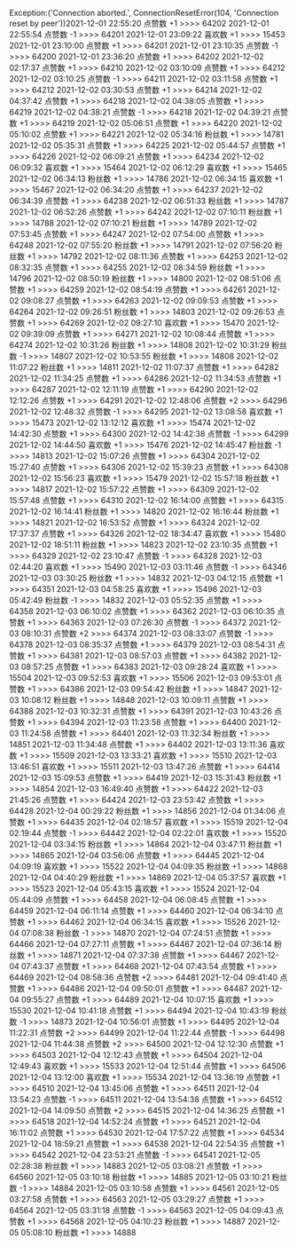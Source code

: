 Exception:('Connection aborted.', ConnectionResetError(104, 'Connection reset by peer'))2021-12-01  22:55:20   点赞数 +1 >>>> 64202
2021-12-01  22:55:54   点赞数 -1 >>>> 64201
2021-12-01  23:09:22   喜欢数 +1 >>>> 15453
2021-12-01  23:10:00   点赞数 +1 >>>> 64201
2021-12-01  23:10:35   点赞数 -1 >>>> 64200
2021-12-01  23:36:20   点赞数 +1 >>>> 64202
2021-12-02  02:17:37   点赞数 +1 >>>> 64210
2021-12-02  03:10:09   点赞数 +1 >>>> 64212
2021-12-02  03:10:25   点赞数 -1 >>>> 64211
2021-12-02  03:11:58   点赞数 +1 >>>> 64212
2021-12-02  03:30:53   点赞数 +1 >>>> 64214
2021-12-02  04:37:42   点赞数 +1 >>>> 64218
2021-12-02  04:38:05   点赞数 +1 >>>> 64219
2021-12-02  04:38:21   点赞数 -1 >>>> 64218
2021-12-02  04:39:21   点赞数 +1 >>>> 64219
2021-12-02  05:06:51   点赞数 +1 >>>> 64220
2021-12-02  05:10:02   点赞数 +1 >>>> 64221
2021-12-02  05:34:16   粉丝数 +1 >>>> 14781
2021-12-02  05:35:31   点赞数 +1 >>>> 64225
2021-12-02  05:44:57   点赞数 +1 >>>> 64226
2021-12-02  06:09:21   点赞数 +1 >>>> 64234
2021-12-02  06:09:32   喜欢数 +1 >>>> 15464
2021-12-02  06:12:29   喜欢数 +1 >>>> 15465
2021-12-02  06:34:13   粉丝数 +1 >>>> 14786
2021-12-02  06:34:15   喜欢数 +1 >>>> 15467
2021-12-02  06:34:20   点赞数 +1 >>>> 64237
2021-12-02  06:34:39   点赞数 +1 >>>> 64238
2021-12-02  06:51:33   粉丝数 +1 >>>> 14787
2021-12-02  06:52:26   点赞数 +1 >>>> 64242
2021-12-02  07:10:11   粉丝数 +1 >>>> 14788
2021-12-02  07:10:21   粉丝数 +1 >>>> 14789
2021-12-02  07:53:45   点赞数 +1 >>>> 64247
2021-12-02  07:54:00   点赞数 +1 >>>> 64248
2021-12-02  07:55:20   粉丝数 +1 >>>> 14791
2021-12-02  07:56:20   粉丝数 +1 >>>> 14792
2021-12-02  08:11:36   点赞数 +1 >>>> 64253
2021-12-02  08:32:35   点赞数 +1 >>>> 64255
2021-12-02  08:34:59   粉丝数 +1 >>>> 14796
2021-12-02  08:50:19   粉丝数 +1 >>>> 14800
2021-12-02  08:51:06   点赞数 +1 >>>> 64259
2021-12-02  08:54:19   点赞数 +1 >>>> 64261
2021-12-02  09:08:27   点赞数 +1 >>>> 64263
2021-12-02  09:09:53   点赞数 +1 >>>> 64264
2021-12-02  09:26:51   粉丝数 +1 >>>> 14803
2021-12-02  09:26:53   点赞数 +1 >>>> 64269
2021-12-02  09:27:10   喜欢数 +1 >>>> 15470
2021-12-02  09:39:09   点赞数 +1 >>>> 64271
2021-12-02  10:08:44   点赞数 +1 >>>> 64274
2021-12-02  10:31:26   粉丝数 +1 >>>> 14808
2021-12-02  10:31:29   粉丝数 -1 >>>> 14807
2021-12-02  10:53:55   粉丝数 +1 >>>> 14808
2021-12-02  11:07:22   粉丝数 +1 >>>> 14811
2021-12-02  11:07:37   点赞数 +1 >>>> 64282
2021-12-02  11:34:25   点赞数 +1 >>>> 64286
2021-12-02  11:34:53   点赞数 +1 >>>> 64287
2021-12-02  12:11:19   点赞数 +1 >>>> 64290
2021-12-02  12:12:26   点赞数 +1 >>>> 64291
2021-12-02  12:48:06   点赞数 +2 >>>> 64296
2021-12-02  12:48:32   点赞数 -1 >>>> 64295
2021-12-02  13:08:58   喜欢数 +1 >>>> 15473
2021-12-02  13:12:12   喜欢数 +1 >>>> 15474
2021-12-02  14:42:30   点赞数 +1 >>>> 64300
2021-12-02  14:42:38   点赞数 -1 >>>> 64299
2021-12-02  14:44:50   喜欢数 +1 >>>> 15476
2021-12-02  14:45:47   粉丝数 -1 >>>> 14813
2021-12-02  15:07:26   点赞数 +1 >>>> 64304
2021-12-02  15:27:40   点赞数 +1 >>>> 64306
2021-12-02  15:39:23   点赞数 +1 >>>> 64308
2021-12-02  15:56:23   喜欢数 +1 >>>> 15479
2021-12-02  15:57:18   粉丝数 +1 >>>> 14817
2021-12-02  15:57:22   点赞数 +1 >>>> 64309
2021-12-02  15:57:48   点赞数 +1 >>>> 64310
2021-12-02  16:14:00   点赞数 +1 >>>> 64315
2021-12-02  16:14:41   粉丝数 +1 >>>> 14820
2021-12-02  16:16:44   粉丝数 +1 >>>> 14821
2021-12-02  16:53:52   点赞数 +1 >>>> 64324
2021-12-02  17:37:37   点赞数 +1 >>>> 64326
2021-12-02  18:34:47   喜欢数 +1 >>>> 15480
2021-12-02  18:51:11   粉丝数 +1 >>>> 14823
2021-12-02  23:10:35   点赞数 +1 >>>> 64329
2021-12-02  23:10:47   点赞数 -1 >>>> 64328
2021-12-03  02:44:20   喜欢数 +1 >>>> 15490
2021-12-03  03:11:46   点赞数 -1 >>>> 64346
2021-12-03  03:30:25   粉丝数 +1 >>>> 14832
2021-12-03  04:12:15   点赞数 +1 >>>> 64351
2021-12-03  04:58:25   喜欢数 +1 >>>> 15496
2021-12-03  05:42:49   粉丝数 -1 >>>> 14832
2021-12-03  05:52:35   点赞数 +1 >>>> 64358
2021-12-03  06:10:02   点赞数 +1 >>>> 64362
2021-12-03  06:10:35   点赞数 +1 >>>> 64363
2021-12-03  07:26:30   点赞数 -1 >>>> 64372
2021-12-03  08:10:31   点赞数 +2 >>>> 64374
2021-12-03  08:33:07   点赞数 -1 >>>> 64378
2021-12-03  08:35:37   点赞数 +1 >>>> 64379
2021-12-03  08:54:31   点赞数 +1 >>>> 64381
2021-12-03  08:57:03   点赞数 +1 >>>> 64382
2021-12-03  08:57:25   点赞数 +1 >>>> 64383
2021-12-03  09:28:24   喜欢数 +1 >>>> 15504
2021-12-03  09:52:53   喜欢数 +1 >>>> 15506
2021-12-03  09:53:01   点赞数 +1 >>>> 64386
2021-12-03  09:54:42   粉丝数 +1 >>>> 14847
2021-12-03  10:08:12   粉丝数 +1 >>>> 14848
2021-12-03  10:09:11   点赞数 +1 >>>> 64388
2021-12-03  10:32:31   点赞数 +1 >>>> 64391
2021-12-03  10:43:26   点赞数 +1 >>>> 64394
2021-12-03  11:23:58   点赞数 +1 >>>> 64400
2021-12-03  11:24:58   点赞数 +1 >>>> 64401
2021-12-03  11:32:34   粉丝数 +1 >>>> 14851
2021-12-03  11:34:48   点赞数 +1 >>>> 64402
2021-12-03  13:11:36   喜欢数 +1 >>>> 15509
2021-12-03  13:33:21   喜欢数 +1 >>>> 15510
2021-12-03  13:46:51   喜欢数 +1 >>>> 15511
2021-12-03  13:47:26   点赞数 +1 >>>> 64414
2021-12-03  15:09:53   点赞数 +1 >>>> 64419
2021-12-03  15:31:43   粉丝数 +1 >>>> 14854
2021-12-03  16:49:40   点赞数 +1 >>>> 64422
2021-12-03  21:45:26   点赞数 +1 >>>> 64424
2021-12-03  23:53:42   点赞数 +1 >>>> 64428
2021-12-04  00:29:22   粉丝数 +1 >>>> 14856
2021-12-04  01:34:06   点赞数 +1 >>>> 64435
2021-12-04  02:18:57   喜欢数 +1 >>>> 15519
2021-12-04  02:19:44   点赞数 -1 >>>> 64442
2021-12-04  02:22:01   喜欢数 +1 >>>> 15520
2021-12-04  03:34:15   粉丝数 +1 >>>> 14864
2021-12-04  03:47:11   粉丝数 +1 >>>> 14865
2021-12-04  03:56:06   点赞数 +1 >>>> 64445
2021-12-04  04:09:19   喜欢数 +1 >>>> 15522
2021-12-04  04:09:35   粉丝数 +1 >>>> 14868
2021-12-04  04:40:29   粉丝数 +1 >>>> 14869
2021-12-04  05:37:57   喜欢数 +1 >>>> 15523
2021-12-04  05:43:15   喜欢数 +1 >>>> 15524
2021-12-04  05:44:09   点赞数 +1 >>>> 64458
2021-12-04  06:08:45   点赞数 +1 >>>> 64459
2021-12-04  06:11:14   点赞数 +1 >>>> 64460
2021-12-04  06:34:10   点赞数 +1 >>>> 64462
2021-12-04  06:34:15   喜欢数 +1 >>>> 15526
2021-12-04  07:08:38   粉丝数 -1 >>>> 14870
2021-12-04  07:24:51   点赞数 +1 >>>> 64466
2021-12-04  07:27:11   点赞数 +1 >>>> 64467
2021-12-04  07:36:14   粉丝数 +1 >>>> 14871
2021-12-04  07:37:38   点赞数 +1 >>>> 64467
2021-12-04  07:43:37   点赞数 +1 >>>> 64468
2021-12-04  07:43:54   点赞数 +1 >>>> 64469
2021-12-04  08:58:36   点赞数 +2 >>>> 64481
2021-12-04  09:41:40   点赞数 +1 >>>> 64486
2021-12-04  09:50:01   点赞数 +1 >>>> 64487
2021-12-04  09:55:27   点赞数 +1 >>>> 64489
2021-12-04  10:07:15   喜欢数 +1 >>>> 15530
2021-12-04  10:41:18   点赞数 +1 >>>> 64494
2021-12-04  10:43:19   粉丝数 -1 >>>> 14873
2021-12-04  10:56:01   点赞数 +1 >>>> 64495
2021-12-04  11:22:31   点赞数 +2 >>>> 64499
2021-12-04  11:22:44   点赞数 -1 >>>> 64498
2021-12-04  11:44:38   点赞数 +2 >>>> 64500
2021-12-04  12:12:30   点赞数 +1 >>>> 64503
2021-12-04  12:12:43   点赞数 +1 >>>> 64504
2021-12-04  12:49:43   喜欢数 +1 >>>> 15533
2021-12-04  12:51:44   点赞数 +1 >>>> 64506
2021-12-04  13:12:00   喜欢数 +1 >>>> 15534
2021-12-04  13:36:19   点赞数 +1 >>>> 64510
2021-12-04  13:45:06   点赞数 +1 >>>> 64511
2021-12-04  13:54:23   点赞数 -1 >>>> 64511
2021-12-04  13:54:38   点赞数 +1 >>>> 64512
2021-12-04  14:09:50   点赞数 +2 >>>> 64515
2021-12-04  14:36:25   点赞数 +1 >>>> 64518
2021-12-04  14:52:24   点赞数 +1 >>>> 64521
2021-12-04  16:11:02   点赞数 +1 >>>> 64530
2021-12-04  17:57:22   点赞数 +1 >>>> 64534
2021-12-04  18:59:21   点赞数 +1 >>>> 64538
2021-12-04  22:54:35   点赞数 +1 >>>> 64542
2021-12-04  23:53:21   点赞数 -1 >>>> 64541
2021-12-05  02:28:38   粉丝数 +1 >>>> 14883
2021-12-05  03:08:21   点赞数 +1 >>>> 64560
2021-12-05  03:10:18   粉丝数 +1 >>>> 14885
2021-12-05  03:10:21   粉丝数 -1 >>>> 14884
2021-12-05  03:10:58   点赞数 +1 >>>> 64561
2021-12-05  03:27:58   点赞数 +1 >>>> 64563
2021-12-05  03:29:27   点赞数 +1 >>>> 64564
2021-12-05  03:31:18   点赞数 -1 >>>> 64563
2021-12-05  04:09:43   点赞数 +1 >>>> 64568
2021-12-05  04:10:23   粉丝数 +1 >>>> 14887
2021-12-05  05:08:10   粉丝数 +1 >>>> 14888
